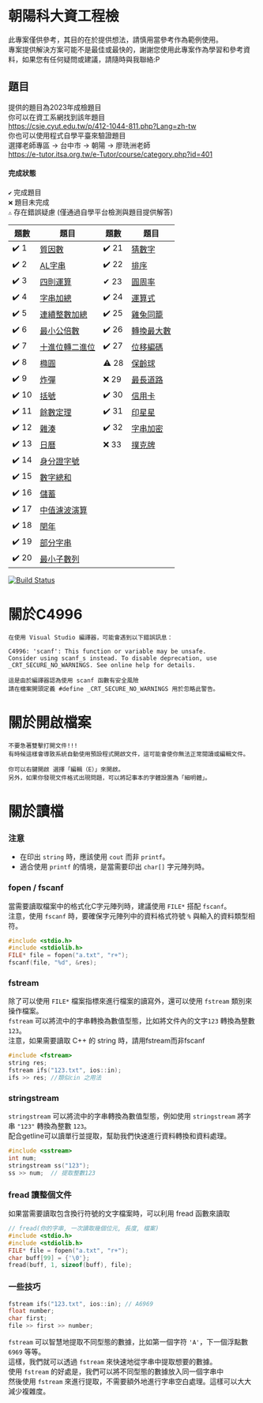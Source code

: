 ﻿# 朝陽科大資工程檢
此專案僅供參考，其目的在於提供想法，請慎用當參考作為範例使用。  
專案提供解決方案可能不是最佳或最快的，謝謝您使用此專案作為學習和參考資料，如果您有任何疑問或建議，請隨時與我聯絡:P  

## 題目

提供的題目為2023年成檢題目  
你可以在資工系網找到該年題目  
https://csie.cyut.edu.tw/p/412-1044-811.php?Lang=zh-tw  
你也可以使用程式自學平臺來驗證題目  
選擇老師專區 -> 台中市 -> 朝陽 -> 廖珗洲老師  
https://e-tutor.itsa.org.tw/e-Tutor/course/category.php?id=401  

#### 完成狀態
`✔️` 完成題目  
`❌` 題目未完成  
`⚠️` 存在錯誤疑慮 (僅通過自學平台檢測與題目提供解答)  


| 題數 | 題目 | 題數 | 題目 | 
| - | - | - | - |
| ✔️ 1  | [質因數](https://github.com/creeper531100/2023-cyutcsie-exam/blob/master/1.cpp)         | ✔️ 21 | [猜數字](https://github.com/creeper531100/2023-cyutcsie-exam/blob/master/21.cpp) |
| ✔️ 2  | [AL字串](https://github.com/creeper531100/2023-cyutcsie-exam/blob/master/2.cpp)         | ✔️ 22 | [排序](https://github.com/creeper531100/2023-cyutcsie-exam/blob/master/22.cpp)
| ✔️ 3  | [四則運算](https://github.com/creeper531100/2023-cyutcsie-exam/blob/master/3.cpp)       | ✔ 23 | [圓周率](https://github.com/creeper531100/2023-cyutcsie-exam/blob/master/23.cpp)
| ✔️ 4  | [字串加總](https://github.com/creeper531100/2023-cyutcsie-exam/blob/master/4.cpp)       | ✔️ 24 | [運算式](https://github.com/creeper531100/2023-cyutcsie-exam/blob/master/24.cpp)
| ✔️ 5  | [連續整數加總](https://github.com/creeper531100/2023-cyutcsie-exam/blob/master/5.cpp)   | ✔️ 25 | [雞兔同籠](https://github.com/creeper531100/2023-cyutcsie-exam/blob/master/25.cpp)
| ✔️ 6  | [最小公倍數](https://github.com/creeper531100/2023-cyutcsie-exam/blob/master/6.cpp)     | ✔️ 26 | [轉換最大數](https://github.com/creeper531100/2023-cyutcsie-exam/blob/master/26.cpp)
| ✔️ 7  | [十進位轉二進位](https://github.com/creeper531100/2023-cyutcsie-exam/blob/master/7.cpp) | ✔️ 27 | [位移編碼](https://github.com/creeper531100/2023-cyutcsie-exam/blob/master/27.cpp)
| ✔️ 8  | [橢圓](https://github.com/creeper531100/2023-cyutcsie-exam/blob/master/8.cpp)           | ⚠️ 28 | [保齡球](https://github.com/creeper531100/2023-cyutcsie-exam/blob/master/28.cpp)
| ✔️ 9  | [炸彈](https://github.com/creeper531100/2023-cyutcsie-exam/blob/master/9.cpp)           | ❌ 29 | [最長道路](https://github.com/creeper531100/2023-cyutcsie-exam/blob/master/29.cpp)
| ✔️ 10 | [括號](https://github.com/creeper531100/2023-cyutcsie-exam/blob/master/10.cpp)          | ✔️ 30 | [信用卡](https://github.com/creeper531100/2023-cyutcsie-exam/blob/master/30.cpp)
| ✔️ 11 | [餘數定理](https://github.com/creeper531100/2023-cyutcsie-exam/blob/master/11.cpp)      | ✔️ 31 | [印星星](https://github.com/creeper531100/2023-cyutcsie-exam/blob/master/31.cpp)
| ✔️ 12 | [雜湊](https://github.com/creeper531100/2023-cyutcsie-exam/blob/master/12.cpp)          | ✔️ 32 | [字串加密](https://github.com/creeper531100/2023-cyutcsie-exam/blob/master/32.cpp)
| ✔️ 13 | [日曆](https://github.com/creeper531100/2023-cyutcsie-exam/blob/master/13.cpp)          | ❌ 33 | [撲克牌](https://github.com/creeper531100/2023-cyutcsie-exam/blob/master/33.cpp)
| ✔️ 14 | [身分證字號](https://github.com/creeper531100/2023-cyutcsie-exam/blob/master/14.cpp)    |
| ✔️ 15 | [數字總和](https://github.com/creeper531100/2023-cyutcsie-exam/blob/master/15.cpp)      |
| ✔️ 16 | [儲蓄](https://github.com/creeper531100/2023-cyutcsie-exam/blob/master/16.cpp)          |
| ✔️ 17 | [中值濾波演算](https://github.com/creeper531100/2023-cyutcsie-exam/blob/master/17.cpp)  |
| ✔️ 18 | [閏年](https://github.com/creeper531100/2023-cyutcsie-exam/blob/master/18.cpp)          |
| ✔️ 19 | [部分字串](https://github.com/creeper531100/2023-cyutcsie-exam/blob/master/19.cpp)      |
| ✔️ 20 | [最小子數列](https://github.com/creeper531100/2023-cyutcsie-exam/blob/master/20.cpp)    |

[![Build Status](https://travis-ci.org/joemccann/dillinger.svg?branch=master)]()

# 關於C4996

	在使用 Visual Studio 編譯器，可能會遇到以下錯誤訊息：
	
	C4996: 'scanf': This function or variable may be unsafe. 
	Consider using scanf_s instead. To disable deprecation, use _CRT_SECURE_NO_WARNINGS. See online help for details.
	
	這是由於編譯器認為使用 scanf 函數有安全風險
	請在檔案開頭定義 #define _CRT_SECURE_NO_WARNINGS 用於忽略此警告。

# 關於開啟檔案

	不要急著雙擊打開文件!!!
	有時候這樣會導致系統自動使用預設程式開啟文件，這可能會使你無法正常閱讀或編輯文件。

	你可以右鍵開啟 選擇「編輯（E）」來開啟。
	另外，如果你發現文件格式出現問題，可以將記事本的字體設置為「細明體」。

# 關於讀檔
### 注意
- 在印出 `string` 時，應該使用 `cout` 而非 `printf`。
- 適合使用 `printf` 的情境，是當需要印出 `char[]` 字元陣列時。

### fopen / fscanf
當需要讀取檔案中的格式化C字元陣列時，建議使用 `FILE*` 搭配 `fscanf`。  
注意，使用 `fscanf` 時，要確保字元陣列中的資料格式符號 `%` 與輸入的資料類型相符。
```cpp
#include <stdio.h>
#include <stdiolib.h>
FILE* file = fopen("a.txt", "r+");
fscanf(file, "%d", &res);
```
### fstream
除了可以使用 `FILE*` 檔案指標來進行檔案的讀寫外，還可以使用 `fstream` 類別來操作檔案。  
`fstream` 可以將流中的字串轉換為數值型態，比如將文件內的文字`123` 轉換為整數 `123`。  
注意，如果需要讀取 C++ 的 string 時，請用fstream而非fscanf
```cpp
#include <fstream>
string res;
fstream ifs("123.txt", ios::in);
ifs >> res; //類似cin 之用法
```
### stringstream

`stringstream` 可以將流中的字串轉換為數值型態，例如使用 `stringstream` 將字串 `"123"` 轉換為整數 `123`。  
配合getline可以讀單行並提取，幫助我們快速進行資料轉換和資料處理。
```cpp
#include <sstream>
int num;
stringstream ss("123");
ss >> num;  // 提取整數123
```
### fread 讀整個文件
如果當需要讀取包含換行符號的文字檔案時，可以利用 fread 函數來讀取
```cpp
// fread(你的字串, 一次讀取幾個位元, 長度, 檔案)
#include <stdio.h>
#include <stdiolib.h>
FILE* file = fopen("a.txt", "r+");
char buff[99] = {'\0'};
fread(buff, 1, sizeof(buff), file);
```

### 一些技巧
```cpp
fstream ifs("123.txt", ios::in); // A6969
float number;
char first;
file >> first >> number; 
```
`fstream` 可以智慧地提取不同型態的數據，比如第一個字符 `'A'`，下一個浮點數 `6969` 等等。  
這樣，我們就可以透過 `fstream` 來快速地從字串中提取想要的數據。  
使用 `fstream` 的好處是，我們可以將不同型態的數據放入同一個字串中  
然後使用 `fstream` 來進行提取，不需要額外地進行字串空白處理。這樣可以大大減少複雜度。  
